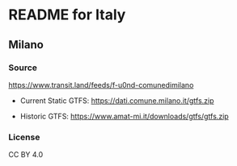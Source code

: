 # README for Italy

## Milano
### Source
https://www.transit.land/feeds/f-u0nd-comunedimilano

* Current Static GTFS: 
https://dati.comune.milano.it/gtfs.zip

* Historic GTFS: 
https://www.amat-mi.it/downloads/gtfs/gtfs.zip

### License
CC BY 4.0
